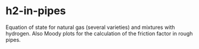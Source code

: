 # h2-in-pipes
Equation of state for natural gas (several varieties) and mixtures with hydrogen. Also Moody plots for the calculation of the friction factor in rough pipes.
